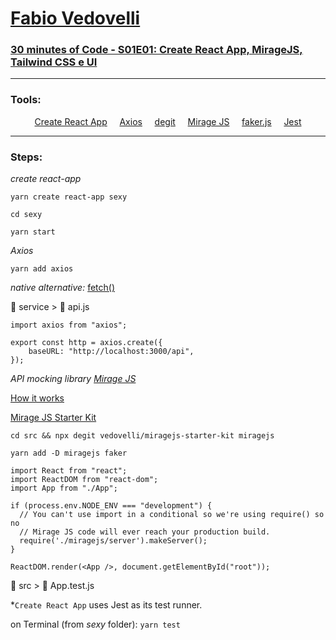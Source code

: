 # [Fabio Vedovelli](https://www.youtube.com/channel/UC1PUtdA_NktdtmRpF_UGG_w)

### [30 minutes of Code - S01E01: Create React App, MirageJS, Tailwind CSS e UI](https://www.youtube.com/watch?v=SFMoonh4jVU)

<hr/>

### Tools:

<div align="center">
    <a href="https://create-react-app.dev/">Create React App</a>
    &nbsp;&nbsp;&nbsp;
    <a href="https://axios-http.com/">Axios</a>
    &nbsp;&nbsp;&nbsp;
    <a href="https://github.com/Rich-Harris/degit#readme">degit</a>
    &nbsp;&nbsp;&nbsp;
    <a href="https://miragejs.com/">Mirage JS</a>
    &nbsp;&nbsp;&nbsp;
    <a href="https://github.com/Marak/Faker.js#readme">faker.js</a>
    &nbsp;&nbsp;&nbsp;
    <a href="https://jestjs.io/">Jest</a>
    
</div>

<hr/>

### Steps:

_create react-app_  

````
yarn create react-app sexy
````

````
cd sexy
````

````
yarn start
````

_Axios_  

````
yarn add axios
````

_native alternative:_ [fetch()](https://developer.mozilla.org/en-US/docs/Web/API/Fetch_API/Using_Fetch)  


:file_folder: service > :page_facing_up: api.js  

```
import axios from "axios";

export const http = axios.create({
    baseURL: "http://localhost:3000/api",
});
```

_API mocking library [Mirage JS](https://miragejs.com/)_  

[How it works](https://miragejs.com/docs/getting-started/introduction/)  

[Mirage JS Starter Kit](https://github.com/vedovelli/miragejs-starter-kit)  

```
cd src && npx degit vedovelli/miragejs-starter-kit miragejs
```

```
yarn add -D miragejs faker
```

```
import React from "react";
import ReactDOM from "react-dom";
import App from "./App";

if (process.env.NODE_ENV === "development") {
  // You can't use import in a conditional so we're using require() so no
  // Mirage JS code will ever reach your production build.
  require('./miragejs/server').makeServer();
}

ReactDOM.render(<App />, document.getElementById("root"));
```

:file_folder: src > :page_facing_up: App.test.js  

*``Create React App`` uses Jest as its test runner.  

on Terminal (from _sexy_ folder): `yarn test`  

